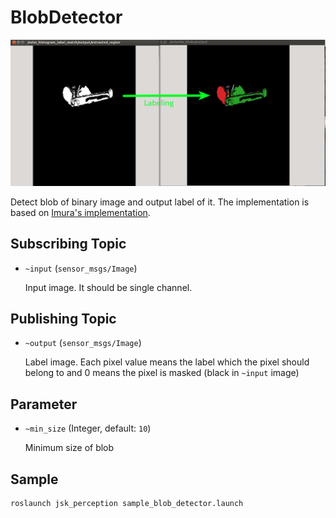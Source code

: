# BlobDetector
![](images/blob_detector.png)

Detect blob of binary image and output label of it.
The implementation is based on [Imura's implementation](http://oshiro.bpe.es.osaka-u.ac.jp/people/staff/imura/products/labeling).

## Subscribing Topic
* `~input` (`sensor_msgs/Image`)

  Input image. It should be single channel.
## Publishing Topic
* `~output` (`sensor_msgs/Image`)

  Label image. Each pixel value means the label which the pixel should belong to and 0 means
  the pixel is masked (black in `~input` image)

## Parameter
* `~min_size` (Integer, default: `10`)

  Minimum size of blob

## Sample

```bash
roslaunch jsk_perception sample_blob_detector.launch
```
